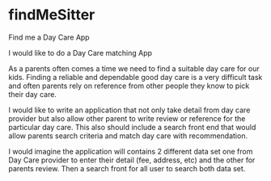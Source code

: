 # findMeSitter
Find me a Day Care App

I would like to do a Day Care matching App

As a parents often comes a time we need to find a suitable day care for our kids. Finding a reliable and dependable good day care is a very difficult task and often parents rely on reference from other people they know to pick their day care.

I would like to write an application that not only take detail from day care provider but also allow other parent to write review or reference for the particular day care. This also should include a search front end that would allow parents search criteria and match day care with recommendation.

I would imagine the application will contains 2 different data set one from Day Care provider to enter their detail (fee, address, etc) and the other for parents review. Then a search front for all user to search both data set.
